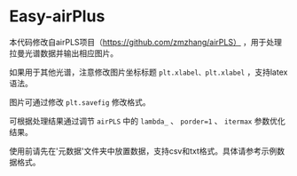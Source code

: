 # Easy-airPlus
本代码修改自airPLS项目（https://github.com/zmzhang/airPLS） ，用于处理拉曼光谱数据并输出相应图片。

如果用于其他光谱，注意修改图片坐标标题 `plt.xlabel、plt.xlabel` ，支持latex语法。

图片可通过修改 `plt.savefig` 修改格式。

可根据处理结果通过调节 `airPLS` 中的 `lambda_` 、 `porder=1` 、 `itermax` 参数优化结果。

使用前请先在'元数据'文件夹中放置数据，支持csv和txt格式。具体请参考示例数据格式。

